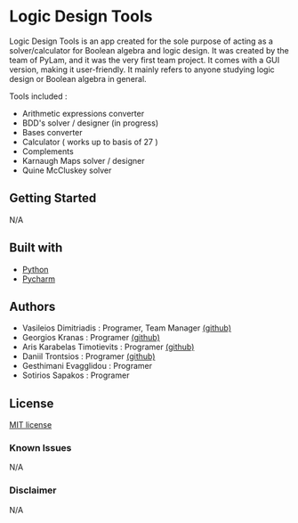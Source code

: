 
# Logic Design Tools

Logic Design Tools is an app created for the sole purpose of acting as a solver/calculator for Boolean algebra and logic design. It was created by the team of PyLam, and it was the very first team project. It comes with a GUI version, making it user-friendly. It mainly refers to anyone studying logic design or Boolean algebra in general.

Tools included :

 - Arithmetic expressions converter
 - BDD's solver / designer (in progress)
 - Bases converter
 - Calculator ( works up to basis of 27 )
 - Complements
 - Karnaugh Maps solver / designer
 - Quine McCluskey solver

## [](https://github.com/PyLamGR/password-generator/blob/master/README.md#getting-started)Getting Started

N/A 

## [](https://github.com/PyLamGR/password-generator/blob/master/README.md#built-with)Built with

-   [Python](https://www.python.org "python.org")
-   [Pycharm](https://www.jetbrains.com/pycharm "jetbrains.org")

## [](https://github.com/PyLamGR/password-generator/blob/master/README.md#authors)Authors

-   Vasileios Dimitriadis : Programer, Team Manager [(github)](https://github.com/WckdAwe)
-  Georgios Kranas : Programer [(github)](https://github.com/PlebeianDev)
-  Aris Karabelas Timotievits : Programer [(github)](https://github.com/Act862)
- Daniil Trontsios : Programer [(github)](https://github.com/JokTronki)
- Gesthimani Evagglidou : Programer
- Sotirios Sapakos : Programer

## [](https://github.com/PyLamGR/password-generator/blob/master/README.md#license)License

[MIT license](https://choosealicense.com/licenses/mit/ "learn about this license")

### [](https://github.com/PyLamGR/password-generator/blob/master/README.md#known-issues)Known Issues

N/A

### [](https://github.com/PyLamGR/password-generator/blob/master/README.md#known-issues)Disclaimer 
N/A

